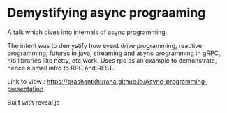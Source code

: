 # Demystifying async prograaming

A talk which dives into internals of async programming.

The intent was to demystify how event drive programming, reactive programming, futures in java, streaming and async programming in gRPC, nio libraries like netty, etc work. Uses rpc as an example to demonstrate, hence a small intro to RPC and REST. 

Link to view : https://prashantkhurana.github.io/Async-programming-presentation


Built with reveal.js
